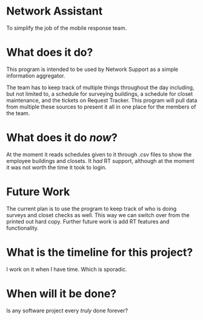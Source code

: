 # Network Assistant
To simplify the job of the mobile response team.

# What does it do?

This program is intended to be used by Network Support as a simple information aggregator. 

The team has to keep track of multiple things throughout the day including, but not limited to, a schedule for surveying buildings, a schedule for closet maintenance, and the tickets on Request Tracker. This program will pull data from multiple these sources to present it all in one place for the members of the team. 

# What does it do *now*?

At the moment it reads schedules given to it through .csv files to show the employee buildings and closets. It *had* RT support, although at the moment it was not worth the time it took to login.

# Future Work

The current plan is to use the program to keep track of who is doing surveys and closet checks as well. This way we can switch over from the printed out hard copy. Further future work is add RT features and functionality. 

# What is the timeline for this project?

I work on it when I have time. Which is sporadic. 

# When will it be done?

Is any software project every *truly* done forever?
